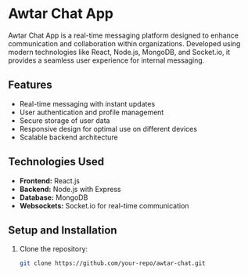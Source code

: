 # Awtar Chat App

Awtar Chat App is a real-time messaging platform designed to enhance communication and collaboration within organizations. Developed using modern technologies like React, Node.js, MongoDB, and Socket.io, it provides a seamless user experience for internal messaging.

## Features

- Real-time messaging with instant updates
- User authentication and profile management
- Secure storage of user data
- Responsive design for optimal use on different devices
- Scalable backend architecture

## Technologies Used

- **Frontend:** React.js
- **Backend:** Node.js with Express
- **Database:** MongoDB
- **Websockets:** Socket.io for real-time communication

## Setup and Installation

1. Clone the repository:
   ```bash
   git clone https://github.com/your-repo/awtar-chat.git
